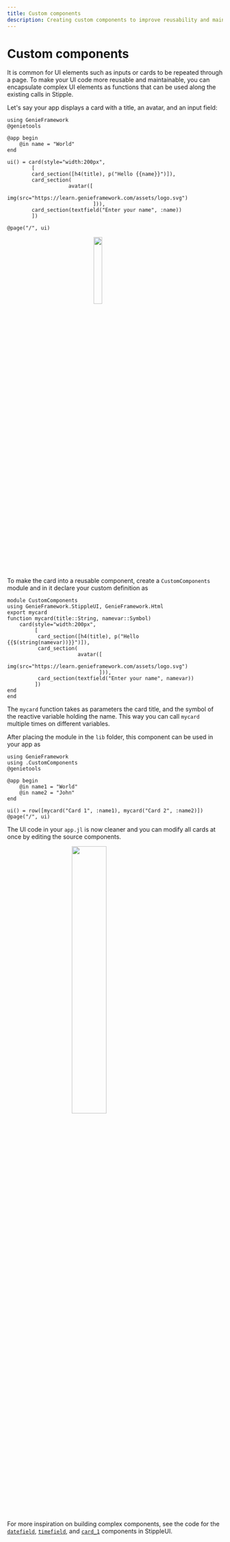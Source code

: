 ```yaml
---
title: Custom components
description: Creating custom components to improve reusability and maintainability.
---
```


# Custom components

It is common for UI elements such as inputs or cards to be repeated through a page. To make your UI code more reusable and maintainable, you can encapsulate complex UI elements as functions that can be used along the existing calls in Stipple.

Let's say your app displays a card with a title, an avatar, and an input field:

```julia[app.jl]
using GenieFramework
@genietools

@app begin
    @in name = "World"
end

ui() = card(style="width:200px",
        [
        card_section([h4(title), p("Hello {{name}}")]),
        card_section(
                    avatar([
                            img(src="https://learn.genieframework.com/assets/logo.svg")
                            ])),
        card_section(textfield("Enter your name", :name))
        ])

@page("/", ui)
```

<img class="border-gray-300 border-2" style="display:block;width:20%;max-width:100%;margin-left:auto;margin-right:auto" src="/assets/docs/reactiveui/singlecard.png">

To make the card into a reusable component, create a `CustomComponents` module and in it declare your custom definition as

```julia[CustomComponents.jl]
module CustomComponents
using GenieFramework.StippleUI, GenieFramework.Html
export mycard
function mycard(title::String, namevar::Symbol)
    card(style="width:200px",
         [
          card_section([h4(title), p("Hello {{$(string(namevar))}}")]),
          card_section(
                       avatar([
                               img(src="https://learn.genieframework.com/assets/logo.svg")
                              ])),
          card_section(textfield("Enter your name", namevar))
         ])
end
end
```
The `mycard` function takes as parameters the card title, and the symbol of the reactive variable holding the name. This way you can call `mycard` multiple times on different variables.

After placing the module in the `lib` folder, this component can be used in your app as

```julia[app.jl]
using GenieFramework
using .CustomComponents
@genietools

@app begin
    @in name1 = "World"
    @in name2 = "John"
end

ui() = row([mycard("Card 1", :name1), mycard("Card 2", :name2)])
@page("/", ui)
```

The UI code in your `app.jl` is now cleaner and you can modify all cards at once by editing the source components.

<img class="border-gray-300 border-2" style="display:block;width:40%;max-width:100%;margin-left:auto;margin-right:auto" src="/assets/docs/reactiveui/cardcomponent.png">

For more inspiration on building complex components, see the code for the [`datefield`](https://github.com/GenieFramework/StippleUI.jl/blob/master/src/FormInputs.jl), [`timefield`](https://github.com/GenieFramework/StippleUI.jl/blob/master/src/FormInputs.jl), and [`card_1`](https://github.com/GenieFramework/StippleUI.jl/blob/master/src/Cards.jl) components in StippleUI.
